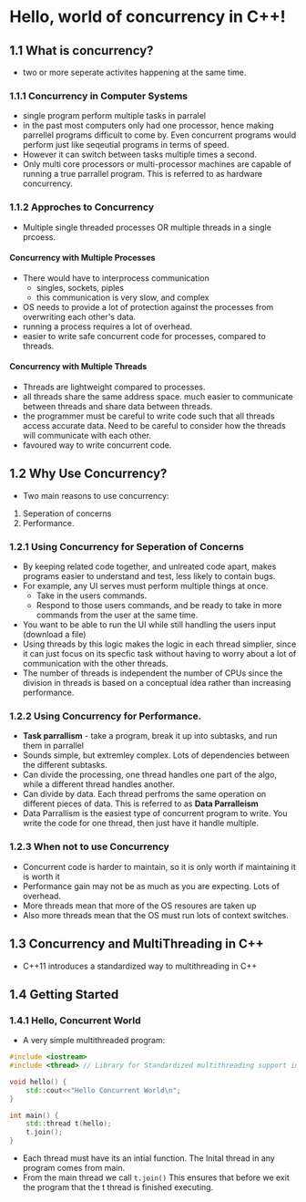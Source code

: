 # Hello, world of concurrency in C++!

## 1.1 What is concurrency?
- two or more seperate activites happening at the same time.

### 1.1.1 Concurrency in Computer Systems
- single program perform multiple tasks in parralel
- in the past most computers only had one processor, hence making parrellel programs difficult to come by. Even concurrent programs would perform just like seqeutial programs in terms of speed.
- However it can switch between tasks multiple times a second.
- Only multi core processors or multi-processor machines are capable of running a true parrallel program. This is referred to as hardware concurrency.

### 1.1.2 Approches to Concurrency
- Multiple single threaded processes OR multiple threads in a single prcoess.

#### Concurrency with Multiple Processes
- There would have to interprocess communication
  - singles, sockets, piples
  - this communication is very slow, and complex
- OS needs to provide a lot of protection against the processes from overwriting each other's data.
- running a process requires a lot of overhead.
- easier to write safe concurrent code for processes, compared to threads.

#### Concurrency with Multiple Threads
- Threads are lightweight compared to processes.
- all threads share the same address space. much easier to communicate between threads and share data between threads.
- the programmer must be careful to write code such that all threads access accurate data. Need to be careful to consider how the threads will communicate with each other.
- favoured way to write concurrent code.

## 1.2 Why Use Concurrency?
- Two main reasons to use concurrency:
1. Seperation of concerns
2. Performance.

### 1.2.1 Using Concurrency for Seperation of Concerns
- By keeping related code together, and unlreated code apart, makes programs easier to understand and test, less likely to contain bugs.
- For example, any UI serves must perform multiple things at once.
  - Take in the users commands.
  - Respond to those users commands, and be ready to take in more commands from the user at the same time.
- You want to be able to run the UI while still handling the users input (download a file)
- Using threads by this logic makes the logic in each thread simplier, since it can just focus on its specfic task without having to worry about a lot of communication with the other threads.
- The number of threads is independent the number of CPUs since the division in threads is based on a conceptual idea rather than increasing performance.

### 1.2.2 Using Concurrency for Performance.
- **Task parrallism** - take a program, break it up into subtasks, and run them in parrallel
- Sounds simple, but extremley complex. Lots of dependencies between the different subtasks.
- Can divide the processing, one thread handles one part of the algo, while a different thread handles another.
- Can divide by data. Each thread perfroms the same operation on different pieces of data. This is referred to as **Data Parralleism**
- Data Parrallism is the easiest type of concurrent program to write. You write the code for one thread, then just have it handle multiple.

### 1.2.3 When not to use Concurrency
- Concurrent code is harder to maintain, so it is only worth if maintaining it is worth it
- Performance gain may not be as much as you are expecting. Lots of overhead.
- More threads mean that more of the OS resoures are taken up
- Also more threads mean that the OS must run lots of context switches.

## 1.3 Concurrency and MultiThreading in C++
- C++11 introduces a standardized way to multithreading in C++

## 1.4 Getting Started

### 1.4.1 Hello, Concurrent World
- A very simple multithreaded program:
```C++
#include <iostream>
#include <thread> // Library for Standardized multithreading support in C++

void hello() {
    std::cout<<"Hello Concurrent World\n";
}

int main() {
    std::thread t(hello);
    t.join();
}
```
- Each thread must have its an intial function. The Inital thread in any program comes from main.
- From the main thread we call `t.join()` This ensures that before we exit the program that the t thread is finished executing.
